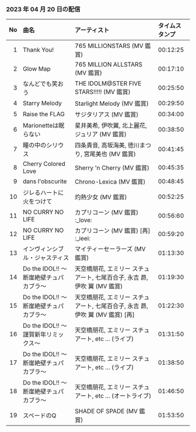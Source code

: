 ﻿### 2023 年 04 月 20 日の配信
| No | 曲名 | アーティスト | タイムスタンプ |
| --: | :-- | :-- | :-- |
| 1 | Thank You! | 765 MILLIONSTARS (MV 鑑賞) | 00:12:25 |
| 2 | Glow Map | 765 MILLION ALLSTARS (MV 鑑賞) | 00:17:10 |
| 3 | なんどでも笑おう | THE IDOLM@STER FIVE STARS!!!!! (MV 鑑賞) | 00:25:50 |
| 4 | Starry Melody | Starlight Melody (MV 鑑賞) | 00:29:50 |
| 5 | Raise the FLAG | サジタリアス (MV 鑑賞) | 00:34:00 |
| 6 | Marionetteは眠らない | 星井美希, 伊吹翼, 北上麗花, ジュリア (MV 鑑賞) | 00:38:50 |
| 7 | 瞳の中のシリウス | 四条貴音, 高坂海美, 徳川まつり, 宮尾美也 (MV 鑑賞) | 00:41:45 |
| 8 | Cherry Colored Love | Sherry 'n Cherry (MV 鑑賞) | 00:45:35 |
| 9 | dans l'obscurite | Chrono-Lexica (MV 鑑賞) | 00:48:45 |
| 10 | ジレるハートに火をつけて | 灼熱少女 (MV 鑑賞) | 00:52:25 |
| 11 | NO CURRY NO LIFE | カプリコーン (MV 鑑賞) :_love: | 00:56:60 |
| 12 | NO CURRY NO LIFE | カプリコーン (MV 鑑賞) [再] :_ieei: | 00:59:20 |
| 13 | インヴィンシブル・ジャスティス | マイティーセーラーズ (MV 鑑賞) | 01:13:30 |
| 14 | Do the IDOL!! ～断崖絶壁チュパカブラ～ | 天空橋朋花, エミリー スチュアート, 七尾百合子, 永吉 昴, 伊吹 翼 (MV 鑑賞) | 01:19:30 |
| 15 | Do the IDOL!! ～断崖絶壁チュパカブラ～ | 天空橋朋花, エミリー スチュアート, 七尾百合子, 永吉 昴, 伊吹 翼 (MV 鑑賞) [再] | 01:22:30 |
| 16 | Do the IDOL!! ～謹賀新年リミックス～ | 天空橋朋花, エミリー スチュアート, etc ... (ライブ) | 01:31:50 |
| 17 | Do the IDOL!! ～断崖絶壁チュパカブラ～ | 天空橋朋花, エミリー スチュアート, etc ... (ライブ) | 01:38:50 |
| 18 | Do the IDOL!! ～断崖絶壁チュパカブラ～ | 天空橋朋花, エミリー スチュアート, etc ... (オートライブ) | 01:46:50 |
| 19 | スペードのQ | SHADE OF SPADE (MV 鑑賞) | 01:53:50 |
